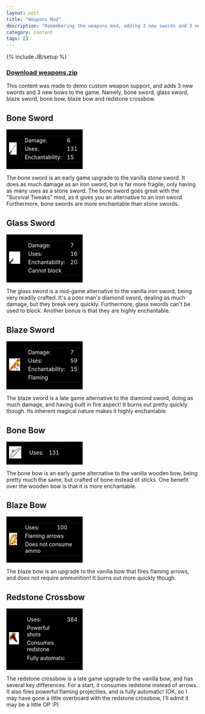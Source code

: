 ```yaml
---
layout: post
title: "Weapons Mod"
description: "Remembering the weapons mod, adding 3 new swords and 3 new bows"
category: content
tags: []
---
```

{% include JB/setup %}

<style>
table.weapon-table {
  background-color: black;
  color: white;
  width: 200px;
}
</style>

### [Download weapons.zip](/assets/files/downloads/weapons.zip)

This content was made to demo custom weapon support, and adds 3 new swords and 3 new bows to the game. Namely, bone sword, glass sword, blaze sword, bone bow, blaze bow and redstone crossbow.

<!--more-->

## Bone Sword

<table class='weapon-table'>
  <tr>
    <td>
      <img alt="Bone Sword" src="/assets/img/posts/weapons/bone_sword.png" height="32" width="32" />
    </td>
    <td>
      <table>
  <tr><td>
      Damage:
    </td><td>
      6
    </td>
  </tr>
  <tr><td>
      Uses:
    </td><td>
      131
    </td>
  </tr>
  <tr><td>
      Enchantability:
    </td><td> 
      15
    </td>
  </tr>
</table>
</td>
</tr>
</table>

The bone sword is an early game upgrade to the vanilla stone sword. It does as much damage as an iron sword, but is far more fragile, only having as many uses as a stone sword. The bone sword goes great with the "Survival Tweaks" mod, as it gives you an alternative to an iron sword. Furthermore, bone swords are more enchantable than stone swords.

## Glass Sword

<table class='weapon-table'>
  <tr>
    <td>
      <img alt="Glass Sword" src="/assets/img/posts/weapons/glass_sword.png" height="32" width="32" />
    </td>
    <td>
      <table>
  <tr><td>
      Damage:
    </td><td>
      7
    </td>
  </tr>
  <tr><td>
      Uses:
    </td><td>
      16
    </td>
  </tr>
  <tr><td>
      Enchantability:
    </td><td> 
      20
    </td>
  </tr>
  <tr><td colspan="2">
      Cannot block
  </td></tr>
</table>
</td>
</tr>
</table>


The glass sword is a mid-game alternative to the vanilla iron sword, being very readily crafted. It's a poor man's diamond sword, dealing as much damage, but they break very quickly. Furthermore, glass swords can't be used to block. Another bonus is that they are highly enchantable.

## Blaze Sword

<table class='weapon-table'>
  <tr>
    <td>
      <img alt="Blaze Sword" src="/assets/img/posts/weapons/blaze_sword.png" height="32" width="32" />
    </td>
    <td>
      <table>
  <tr><td>
      Damage:
    </td><td>
      7
    </td>
  </tr>
  <tr><td>
      Uses:
    </td><td>
      59
    </td>
  </tr>
  <tr><td>
      Enchantability:
    </td><td> 
      15
    </td>
  </tr>
  <tr><td colspan="2">
      Flaming
  </td></tr>
</table>
</td>
</tr>
</table>

The blaze sword is a late game alternative to the diamond sword, doing as much damage, and having built in fire aspect! It burns out pretty quickly though. Its inherent magical nature makes it highly enchantable.

## Bone Bow

<table class='weapon-table'>
  <tr>
    <td>
      <img alt="Bone Bow" src="/assets/img/posts/weapons/bone_bow.png" height="32" width="32" />
    </td>
    <td>
      <table>
  <tr><td>
      Uses:
    </td><td>
      131
    </td>
  </tr>
</table>
</td>
</tr>
</table>

The bone bow is an early game alternative to the vanilla wooden bow, being pretty much the same, but crafted of bone instead of sticks. One benefit over the wooden bow is that it is more enchantable.

## Blaze Bow

<table class='weapon-table'>
  <tr>
    <td>
      <img alt="Blaze Bow" src="/assets/img/posts/weapons/blaze_bow.png" height="32" width="32" />
    </td>
    <td>
      <table>
  <tr><td>
      Uses:
    </td><td>
      100
    </td>
  </tr>
  <tr><td colspan="2">
      Flaming arrows
    </td>
  </tr>
  <tr><td colspan="2">
      Does not consume ammo
    </td>
  </tr>
</table>
</td>
</tr>
</table>

The blaze bow is an upgrade to the vanilla bow that fires flaming arrows, and does not require ammunition! It burns out more quickly though.

## Redstone Crossbow

<table class='weapon-table'>
  <tr>
    <td>
      <img alt="Redstone Crossbow" src="/assets/img/posts/weapons/redstone_xbow.png" height="32" width="32" />
    </td>
    <td>
      <table>
  <tr><td>
      Uses:
    </td><td>
      384
    </td>
  </tr>
  <tr><td>
      Powerful shots
    </td>
  </tr>
  <tr><td colspan="2">
      Consumes redstone
    </td>
  </tr>
  <tr><td colspan="2">
      Fully automatic
    </td>
  </tr>
</table>
</td>
</tr>
</table>



The redstone crossbow is a late game upgrade to the vanilla bow, and has several key differences. For a start, it consumes redstone instead of arrows. It also fires powerful flaming projectiles, and is fully automatic! (OK, so I may have gone a little overboard with the redstone crossbow, I'll admit it may be a little OP :P)
